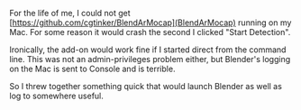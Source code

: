 For the life of me, I could not get [https://github.com/cgtinker/BlendArMocap](BlendArMocap) running on my Mac. For some reason it would crash the second I clicked "Start Detection".

Ironically, the add-on would work fine if I started direct from the command line. This was not an admin-privileges problem either, but Blender's logging on the Mac is sent to Console and is terrible.

So I threw together something quick that would launch Blender as well as log to somewhere useful.
